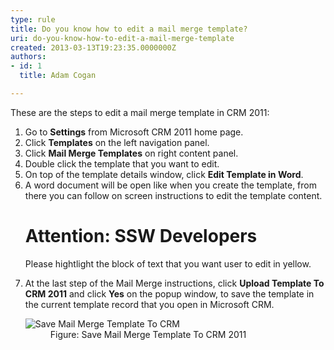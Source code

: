 ```yaml
---
type: rule
title: Do you know how to edit a mail merge template?
uri: do-you-know-how-to-edit-a-mail-merge-template
created: 2013-03-13T19:23:35.0000000Z
authors:
- id: 1
  title: Adam Cogan

---
```




<span class='intro'> <p>These are the steps to edit a mail merge template in CRM 2011&#58;</p> </span>

<ol><li>Go to 
      <b>Settings</b> from Microsoft CRM 2011&#160;home page.</li><li>Click 
      <b>Templates</b> on the left navigation panel.</li><li>Click 
      <b>Mail Merge Templates</b> on right content panel.</li><li>Double click the template that you want to edit.</li><li>On top of the template details window, click 
      <b>Edit Template in Word</b>.</li><li>A word document will be open like when you create the template, from there you can follow on screen instructions to edit the template content.</li><div class="ssw-rteStyle-SSW-Only-Header"><h1>Attention&#58; SSW Developers</h1>
   <p>Please hightlight the block of text that you want user to edit in yellow.</p></div><li>At the last step of the Mail Merge instructions, click 
      <b>Upload Template To CRM 2011</b> and click 
      <b>Yes</b> on the popup window, to save the template in the current template record that you open in Microsoft CRM.</li><dl class="image"><dt>
         <img src="/Communication/Rules-to-Better-CRM-Mail-Merge/PublishingImages/edit-mail-merge-1.jpg" alt="Save Mail Merge Template To CRM" />
      </dt><dd>Figure&#58; Save Mail Merge Template To CRM 2011</dd></dl></ol>


